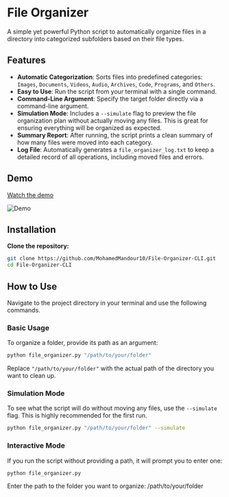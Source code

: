 # File Organizer

A simple yet powerful Python script to automatically organize files in a directory into categorized subfolders based on their file types.

## Features

- **Automatic Categorization**: Sorts files into predefined categories: `Images`, `Documents`, `Videos`, `Audio`, `Archives`, `Code`, `Programs`, and `Others`.
- **Easy to Use**: Run the script from your terminal with a single command.
- **Command-Line Argument**: Specify the target folder directly via a command-line argument.
- **Simulation Mode**: Includes a `--simulate` flag to preview the file organization plan without actually moving any files. This is great for ensuring everything will be organized as expected.
- **Summary Report**: After running, the script prints a clean summary of how many files were moved into each category.
- **Log File**: Automatically generates a `file_organizer_log.txt` to keep a detailed record of all operations, including moved files and errors.

## Demo
[Watch the demo](assets/Video-demo.mp4)

![Demo](assets/Video-demo.gif)

## Installation

**Clone the repository:**

```bash
git clone https://github.com/MohamedMandour10/File-Organizer-CLI.git
cd File-Organizer-CLI
```

## How to Use

Navigate to the project directory in your terminal and use the following commands.

### Basic Usage

To organize a folder, provide its path as an argument:

```bash
python file_organizer.py "/path/to/your/folder"
```

Replace `"/path/to/your/folder"` with the actual path of the directory you want to clean up.

### Simulation Mode

To see what the script will do without moving any files, use the `--simulate` flag. This is highly recommended for the first run.

```bash
python file_organizer.py "/path/to/your/folder" --simulate
```

### Interactive Mode

If you run the script without providing a path, it will prompt you to enter one:

```bash
python file_organizer.py
```

Enter the path to the folder you want to organize: /path/to/your/folder

